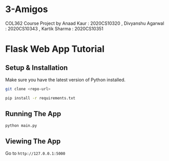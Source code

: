 # 3-Amigos
COL362 Course Project  by Anaad Kaur : 2020CS10320 , Divyanshu Agarwal : 2020CS10343 , Kartik Sharma : 2020CS10351

# Flask Web App Tutorial

## Setup & Installation

Make sure you have the latest version of Python installed.

```bash
git clone <repo-url>
```

```bash
pip install -r requirements.txt
```

## Running The App

```bash
python main.py
```

## Viewing The App

Go to `http://127.0.0.1:5000`
